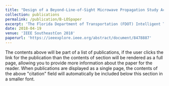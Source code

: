 ```yaml
---
title: "Design of a Beyond-Line-of-Sight Microwave Propagation Study Across the Gulf of Mexico"
collection: publications
permalink: /publication/B-LOSpaper
excerpt: 'The Florida Department of Transportation (FDOT) Intelligent Transportation System (ITS) uses statewide, redundant, physically separate, fiber and microwave communications networks for mission critical services. However, there are two specific geographical regions that do not support redundant, physically separate networks. These two regions are the Florida panhandle and the Florida Keys. It may be possible to remove this vulnerability and implement a redundant communication path by utilizing a beyond Line-of-Sight(b-LoS) microwave link. A b-LoS microwave link uses the atmospheric evaporative duct which can be present immediately above large bodies of water. A propagation study project is underway that will investigate using this evaporative duct to create a 500-mile microwave link, across the Gulf of Mexico, between Key West and Destin, Florida. Such a link could potentially create an opportunity to introduce redundancy for both vulnerable geographic regions at the same time. This study will require the remote operation of two temporary microwave propagation test stations over an extended period. The separate transmit and receive test stations will use two candidate microwave frequencies for one-way link tests between the two locations. At the end of the propagation study, the results will be published and recommendations on next steps will be presented to the FDOT.'
date: 2018-04-19
venue: 'IEEE SoutheastCon 2018'
paperurl: 'https://ieeexplore.ieee.org/abstract/document/8478887'
---
```


The contents above will be part of a list of publications, if the user clicks the link for the publication than the contents of section will be rendered as a full page, allowing you to provide more information about the paper for the reader. When publications are displayed as a single page, the contents of the above "citation" field will automatically be included below this section in a smaller font.
